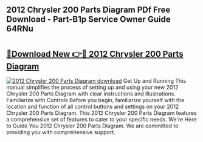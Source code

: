 ## 2012 Chrysler 200 Parts Diagram PDf Free Download - Part-B1p Service Owner Guide 64RNu

# <h2><a href="http://dflqqq.blite.top/?on=2012+Chrysler+200+Parts+Diagram">🔗Download New 👉🔴 2012 Chrysler 200 Parts Diagram</a></h2>

[![2012 Chrysler 200 Parts Diagram download](https://i.imgur.com/lujVjoI.png)](http://dflqqq.blite.top/?on=2012+Chrysler+200+Parts+Diagram)
Get Up and Running This manual simplifies the process of setting up and using your new 2012 Chrysler 200 Parts Diagram with clear instructions and illustrations. Familiarize with Controls Before you begin, familiarize yourself with the location and function of all control buttons and settings on your 2012 Chrysler 200 Parts Diagram. This 2012 Chrysler 200 Parts Diagram features a comprehensive set of features to cater to your specific needs. We're Here to Guide You 2012 Chrysler 200 Parts Diagram. We are committed to providing you with comprehensive support.
